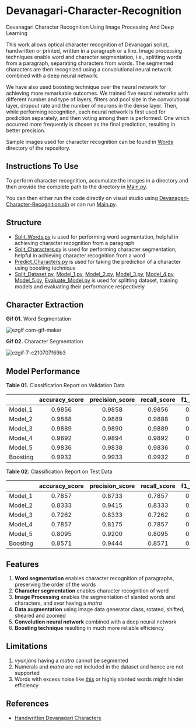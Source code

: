 # Devanagari-Character-Recognition
Devanagari Character Recognition Using Image Processing And Deep Learning

This work allows optical character recognition of Devanagari script, handwritten or printed, written in a paragraph or a line. Image processing techniques enable word and character segmentation, i.e., splitting words from a paragraph, separating characters from words. The segmented characters are then recognized using a convolutional neural network combined with a deep neural network.

We have also used boosting technique over the neural network for achieving more remarkable outcomes. We trained five neural networks with different number and type of layers, filters and pool size in the convolutional layer, dropout rate and the number of neurons in the dense layer. Then, while performing recognition, each neural network is first used for prediction separately, and then voting among them is performed. One which occurred more frequently is chosen as the final prediction, resulting in better precision.

Sample images used for character recognition can be found in [Words](https://github.com/milind-prajapat/Devanagari-Character-Recognition/tree/main/Words) directory of the repository.

## Instructions To Use
To perform character recognition, accumulate the images in a directory and then provide the complete path to the directory in [Main.py](https://github.com/milind-prajapat/Devanagari-Character-Recognition/blob/main/Main.py).

You can then either run the code directly on visual studio using [Devanagari-Character-Recognition.sln](https://github.com/milind-prajapat/Devanagari-Character-Recognition/blob/main/Devanagari-Character-Recognition.sln) or can run [Main.py](https://github.com/milind-prajapat/Devanagari-Character-Recognition/blob/main/Main.py).

## Structure
* [Split_Words.py](https://github.com/milind-prajapat/Devanagari-Character-Recognition/blob/main/Split_Words.py) is used for performing word segmentation, helpful in achieving character recognition from a paragraph
* [Split_Characters.py](https://github.com/milind-prajapat/Devanagari-Character-Recognition/blob/main/Split_Characters.py) is used for performing character segmentation, helpful in achieving character recognition from a word
* [Predict_Characters.py](https://github.com/milind-prajapat/Devanagari-Character-Recognition/blob/main/Predict_Characters.py) is used for taking the prediction of a character using boosting technique
* [Split_Dataset.py](https://github.com/milind-prajapat/Devanagari-Character-Recognition/blob/main/Split_Dataset.py), [Model_1.py](https://github.com/milind-prajapat/Devanagari-Character-Recognition/blob/main/Model_1.py), [Model_2.py](https://github.com/milind-prajapat/Devanagari-Character-Recognition/blob/main/Model_2.py), [Model_3.py](https://github.com/milind-prajapat/Devanagari-Character-Recognition/blob/main/Model_3.py), [Model_4.py](https://github.com/milind-prajapat/Devanagari-Character-Recognition/blob/main/Model_4.py), [Model_5.py](https://github.com/milind-prajapat/Devanagari-Character-Recognition/blob/main/Model_5.py), [Evaluate_Model.py](https://github.com/milind-prajapat/Devanagari-Character-Recognition/blob/main/Evaluate_Model.py) is used for splitting dataset, training models and evaluating their performance respectively

## Character Extraction
**Gif 01.** Word Segmentation 

![ezgif com-gif-maker](https://user-images.githubusercontent.com/64096036/119259092-2efce880-bbea-11eb-942d-b77ed8810993.gif)

**Gif 02.** Character Segmentation

![ezgif-7-c210707f69b3](https://user-images.githubusercontent.com/64096036/119255956-ed654100-bbdb-11eb-88cf-caa7ac835b59.gif)

## Model Performance

**Table 01.** Classification Report on Validation Data 

|  | accuracy_score | precision_score | recall_score | f1_score|
| --- | :---: | :---: | :---: | ---: |
| Model_1    |      0.9856     |      0.9858     |   0.9856  |  0.9856 |
| Model_2    |      0.9888     |      0.9889     |   0.9888  |  0.9888 |
| Model_3    |       0.9889    |       0.9890    |    0.9889 |   0.9889 |
| Model_4    |      0.9892     |      0.9894     |   0.9892   | 0.9892 |
| Model_5    |       0.9836    |       0.9838    |    0.9836  |  0.9836 |
| Boosting   |       0.9932    |       0.9933    |    0.9932  |  0.9932 |

**Table 02.** Classification Report on Test Data

|  | accuracy_score | precision_score | recall_score | f1_score|
| --- | :---: | :---: | :---: | ---: |
Model_1      |     0.7857     |      0.8733   |     0.7857 |   0.8153
Model_2      |    0.8333      |     0.9415   |     0.8333  |  0.8701
Model_3      |     0.7262      |     0.8333   |     0.7262  |  0.7485
Model_4      |     0.7857     |      0.8175    |    0.7857  |  0.7895
Model_5      |     0.8095     |      0.9200    |    0.8095  |  0.8386
Boosting     |     0.8571      |     0.9444    |    0.8571  |  0.8862

## Features
1. **Word segmentation** enables character recognition of paragraphs, preserving the order of the words
2. **Character segmentation** enables character recognition of word
3. **Image Processing** enables the segmentation of slanted words and characters, and *svar* having a *matra*
4. **Data augmentation** using image data generator class, rotated, shifted, sheared and zoomed
5. **Convolution neural network** combined with a deep neural network
6. **Boosting technique** resulting in much more reliable efficiency

## Limitations
1. *vyanjans* having a *matra* cannot be segmented
2. Numerals and *matra* are not included in the dataset and hence are not supported
3. Words with excess noise like [this](https://github.com/milind-prajapat/Devanagari-Character-Recognition/blob/main/Words/8.jpg) or highly slanted words might hinder efficiency

## References
* [Handwritten Devanagari Characters](https://drive.google.com/file/d/1kVn8-Cf1RnnePqfxpCnLSt1rxm2eSfh4/view?usp=sharing)
